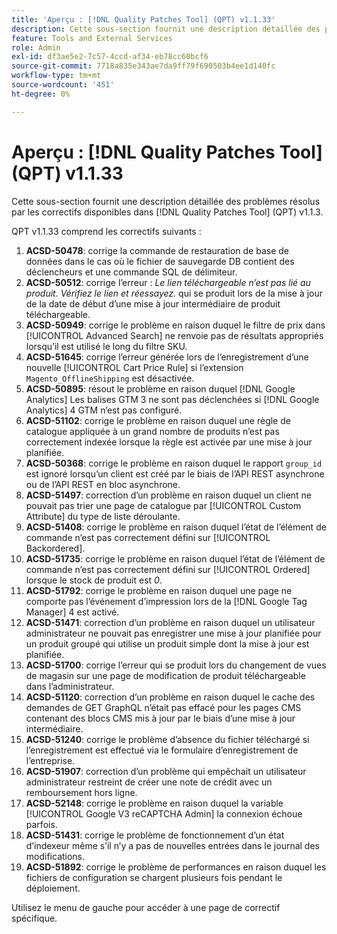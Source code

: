 ```yaml
---
title: 'Aperçu : [!DNL Quality Patches Tool] (QPT) v1.1.33'
description: Cette sous-section fournit une description détaillée des problèmes résolus par les correctifs disponibles dans [!DNL Quality Patches Tool] (QPT) v1.1.3.
feature: Tools and External Services
role: Admin
exl-id: df3ae5e2-7c57-4ccd-af34-eb78cc60bcf6
source-git-commit: 7718a835e343ae7da9ff79f690503b4ee1d140fc
workflow-type: tm+mt
source-wordcount: '451'
ht-degree: 0%

---
```


# Aperçu : [!DNL Quality Patches Tool] (QPT) v1.1.33

Cette sous-section fournit une description détaillée des problèmes résolus par les correctifs disponibles dans [!DNL Quality Patches Tool] (QPT) v1.1.3.

QPT v1.1.33 comprend les correctifs suivants :

1. **ACSD-50478**: corrige la commande de restauration de base de données dans le cas où le fichier de sauvegarde DB contient des déclencheurs et une commande SQL de délimiteur.
1. **ACSD-50512**: corrige l’erreur : *Le lien téléchargeable n’est pas lié au produit. Vérifiez le lien et réessayez.*  qui se produit lors de la mise à jour de la date de début d’une mise à jour intermédiaire de produit téléchargeable.
1. **ACSD-50949**: corrige le problème en raison duquel le filtre de prix dans [!UICONTROL Advanced Search] ne renvoie pas de résultats appropriés lorsqu’il est utilisé le long du filtre SKU.
1. **ACSD-51645**: corrige l’erreur générée lors de l’enregistrement d’une nouvelle [!UICONTROL Cart Price Rule] si l’extension `Magento_OfflineShipping` est désactivée.
1. **ACSD-50895**: résout le problème en raison duquel [!DNL Google Analytics] Les balises GTM 3 ne sont pas déclenchées si [!DNL Google Analytics] 4 GTM n’est pas configuré.
1. **ACSD-51102**: corrige le problème en raison duquel une règle de catalogue appliquée à un grand nombre de produits n’est pas correctement indexée lorsque la règle est activée par une mise à jour planifiée.
1. **ACSD-50368**: corrige le problème en raison duquel le rapport `group_id` est ignoré lorsqu’un client est créé par le biais de l’API REST asynchrone ou de l’API REST en bloc asynchrone.
1. **ACSD-51497**: correction d’un problème en raison duquel un client ne pouvait pas trier une page de catalogue par [!UICONTROL Custom Attribute] du type de liste déroulante.
1. **ACSD-51408**: corrige le problème en raison duquel l’état de l’élément de commande n’est pas correctement défini sur [!UICONTROL Backordered].
1. **ACSD-51735**: corrige le problème en raison duquel l’état de l’élément de commande n’est pas correctement défini sur [!UICONTROL Ordered] lorsque le stock de produit est *0*.
1. **ACSD-51792**: corrige le problème en raison duquel une page ne comporte pas l’événement d’impression lors de la [!DNL Google Tag Manager] 4 est activé.
1. **ACSD-51471**: correction d’un problème en raison duquel un utilisateur administrateur ne pouvait pas enregistrer une mise à jour planifiée pour un produit groupé qui utilise un produit simple dont la mise à jour est planifiée.
1. **ACSD-51700**: corrige l’erreur qui se produit lors du changement de vues de magasin sur une page de modification de produit téléchargeable dans l’administrateur.
1. **ACSD-51120**: correction d’un problème en raison duquel le cache des demandes de GET GraphQL n’était pas effacé pour les pages CMS contenant des blocs CMS mis à jour par le biais d’une mise à jour intermédiaire.
1. **ACSD-51240**: corrige le problème d’absence du fichier téléchargé si l’enregistrement est effectué via le formulaire d’enregistrement de l’entreprise.
1. **ACSD-51907**: correction d’un problème qui empêchait un utilisateur administrateur restreint de créer une note de crédit avec un remboursement hors ligne.
1. **ACSD-52148**: corrige le problème en raison duquel la variable [!UICONTROL Google V3 reCAPTCHA Admin] la connexion échoue parfois.
1. **ACSD-51431**: corrige le problème de fonctionnement d’un état d’indexeur même s’il n’y a pas de nouvelles entrées dans le journal des modifications.
1. **ACSD-51892**: corrige le problème de performances en raison duquel les fichiers de configuration se chargent plusieurs fois pendant le déploiement.

Utilisez le menu de gauche pour accéder à une page de correctif spécifique.
